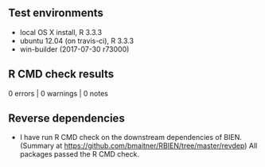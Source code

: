 ## Test environments
* local OS X install, R 3.3.3
* ubuntu 12.04 (on travis-ci), R 3.3.3
* win-builder (2017-07-30 r73000)
 
## R CMD check results

0 errors | 0 warnings | 0 notes


## Reverse dependencies

* I have run R CMD check on the downstream dependencies of BIEN.
  (Summary at https://github.com/bmaitner/RBIEN/tree/master/revdep)
  All packages passed the R CMD check.